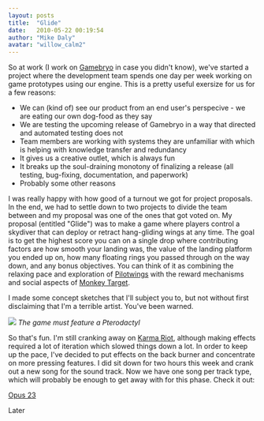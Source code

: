 ```yaml
---
layout: posts
title:  "Glide"
date:   2010-05-22 00:19:54
author: "Mike Daly"
avatar: "willow_calm2"
---
```

So at work (I work on [Gamebryo](http://www.emergent.net) in case you didn't know), we've started a project where the development team spends one day per week working on game prototypes using our engine. This is a pretty useful exersize for us for a few reasons:

* We can (kind of) see our product from an end user's perspecive - we are eating our own dog-food as they say
* We are testing the upcoming release of Gamebryo in a way that directed and automated testing does not
* Team members are working with systems they are unfamiliar with which is helping with knowledge transfer and redundancy
* It gives us a creative outlet, which is always fun
* It breaks up the soul-draining monotony of finalizing a release (all testing, bug-fixing, documentation, and paperwork)
* Probably some other reasons

I was really happy with how good of a turnout we got for project proposals. In the end, we had to settle down to two projects to divide the team between and my proposal was one of the ones that got voted on. My proposal (entitled &quot;Glide&quot;) was to make a game where players control a skydiver that can deploy or retract hang-gliding wings at any time. The goal is to get the highest score you can on a single drop where contributing factors are how smooth your landing was, the value of the landing platform you ended up on, how many floating rings you passed through on the way down, and any bonus objectives. You can think of it as combining the relaxing pace and exploration of [Pilotwings](http://en.wikipedia.org/wiki/Pilotwings) with the reward mechanisms and social aspects of [Monkey Target](http://en.wikipedia.org/wiki/Super_Monkey_Ball).

I made some concept sketches that I'll subject you to, but not without first disclaiming that I'm a terrible artist. You've been warned.

![](https://content.duelingmonkeys.com/filespace/mike/glidemockups.png)
_The game must feature a Pterodactyl_

So that's fun. I'm still cranking away on [Karma Riot](/games/karma-riot-v1.html), although making effects required a lot of iteration which slowed things down a lot. In order to keep up the pace, I've decided to put effects on the back burner and concentrate on more pressing features. I did sit down for two hours this week and crank out a new song for the sound track. Now we have one song per track type, which will probably be enough to get away with for this phase. Check it out:

[Opus 23](https://content.duelingmonkeys.com/filespace/mike/opus23.mp3)

Later
